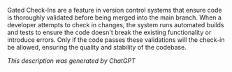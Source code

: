 Gated Check-Ins are a feature in version control systems that ensure code is thoroughly validated before being merged into the main branch. When a developer attempts to check in changes, the system runs automated builds and tests to ensure the code doesn't break the existing functionality or introduce errors. Only if the code passes these validations will the check-in be allowed, ensuring the quality and stability of the codebase.

*This description was generated by ChatGPT*